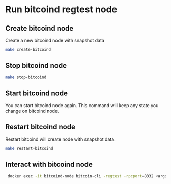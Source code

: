 # Run bitcoind regtest node 

## Create bitcoind node 
Create a new bitcoind node with snapshot data 

```bash
make create-bitcoind
```

## Stop bitcoind node 

```bash
make stop-bitcoind
```

## Start bitcoind node 
You can start bitcoind node again. This command will keep any state you change on bitcoind node.

## Restart bitcoind node 
Restart bitcoind will create node with snapshot data.
```bash
make restart-bitcoind
```

## Interact with bitcoind node 

```bash
 docker exec -it bitcoind-node bitcoin-cli -regtest -rpcport=8332 <args>
```


